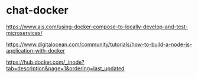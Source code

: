 # chat-docker

https://www.ais.com/using-docker-compose-to-locally-develop-and-test-microservices/

https://www.digitalocean.com/community/tutorials/how-to-build-a-node-js-application-with-docker

https://hub.docker.com/_/node?tab=description&page=1&ordering=last_updated
